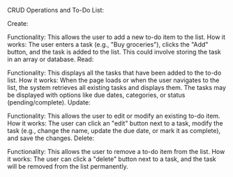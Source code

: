 CRUD Operations and To-Do List:

Create:

Functionality: This allows the user to add a new to-do item to the list.
How it works: The user enters a task (e.g., "Buy groceries"), clicks the "Add" button, and the task is added to the list. This could involve storing the task in an array or database.
Read:

Functionality: This displays all the tasks that have been added to the to-do list.
How it works: When the page loads or when the user navigates to the list, the system retrieves all existing tasks and displays them. The tasks may be displayed with options like due dates, categories, or status (pending/complete).
Update:

Functionality: This allows the user to edit or modify an existing to-do item.
How it works: The user can click an "edit" button next to a task, modify the task (e.g., change the name, update the due date, or mark it as complete), and save the changes.
Delete:

Functionality: This allows the user to remove a to-do item from the list.
How it works: The user can click a "delete" button next to a task, and the task will be removed from the list permanently.
